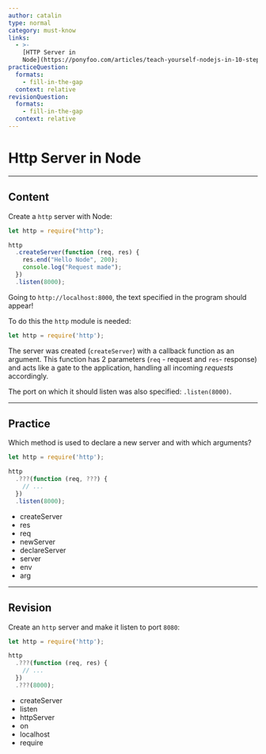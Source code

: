 ```yaml
---
author: catalin
type: normal
category: must-know
links:
  - >-
    [HTTP Server in
    Node](https://ponyfoo.com/articles/teach-yourself-nodejs-in-10-steps#http-server){website}
practiceQuestion:
  formats:
    - fill-in-the-gap
  context: relative
revisionQuestion:
  formats:
    - fill-in-the-gap
  context: relative
---
```


# Http Server in **Node**


---

## Content

Create a `http` server with Node:

```javascript
let http = require("http");

http
  .createServer(function (req, res) {
    res.end("Hello Node", 200);
    console.log("Request made");
  })
  .listen(8000);
```

Going to `http://localhost:8000`, the text specified in the program should appear!

To do this the `http` module is needed:

```javascript
let http = require('http');
```

The server was created (`createServer`) with a callback function as an argument. This function has 2 parameters (`req` - request and `res`- response) and acts like a gate to the application, handling all incoming *requests* accordingly.

The port on which it should listen was also specified: `.listen(8000)`.


---

## Practice

Which method is used to declare a new server and with which arguments?

```javascript
let http = require('http');

http
  .???(function (req, ???) {
    // ...
  })
  .listen(8000);
```

- createServer
- res
- req
- newServer
- declareServer
- server
- env
- arg


---

## Revision

Create an `http` server and make it listen to port `8080`:

```javascript
let http = require('http');

http
  .???(function (req, res) {
    // ...
  })
  .???(8000);
```

- createServer
- listen
- httpServer
- on
- localhost
- require
